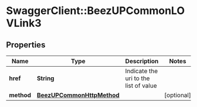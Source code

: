 # SwaggerClient::BeezUPCommonLOVLink3

## Properties
Name | Type | Description | Notes
------------ | ------------- | ------------- | -------------
**href** | **String** | Indicate the uri to the list of value | 
**method** | [**BeezUPCommonHttpMethod**](BeezUPCommonHttpMethod.md) |  | [optional] 


